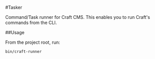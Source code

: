 #Tasker

Command/Task runner for Craft CMS. This enables you to run Craft's commands from the CLI.

##Usage

From the project root, run:

```
bin/craft-runner
```

